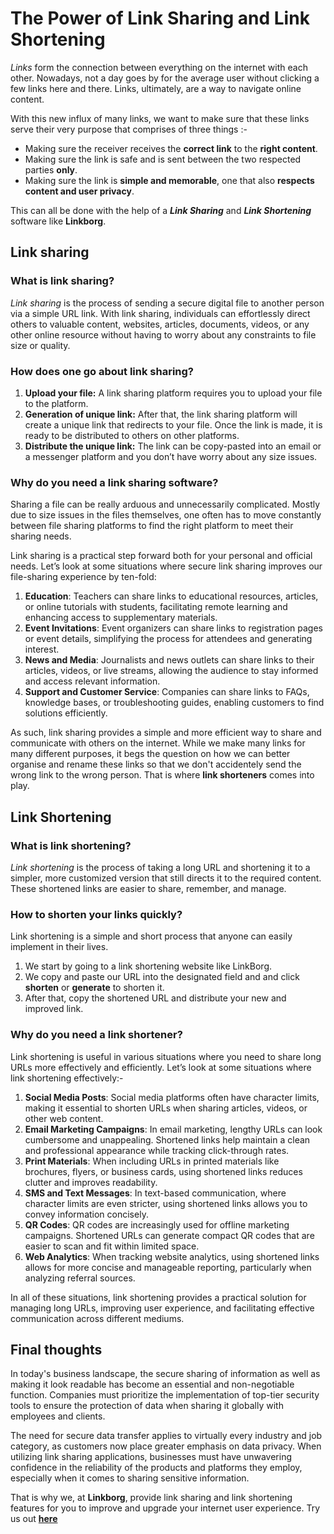 # The Power of Link Sharing and Link Shortening

*Links* form the connection between everything on the internet with each other. Nowadays, not a day goes by for the average user without clicking a few links here and there. Links, ultimately, are a way to navigate online content.

With this new influx of many links, we want to make sure that these links serve their very purpose that comprises of three things :-
- Making sure the receiver receives the **correct link** to the **right content**.
- Making sure the link is safe and is sent between the two respected parties **only**.
- Making sure the link is **simple and memorable**, one that also **respects content and user privacy**.

This can all be done with the help of a ***Link Sharing*** and ***Link Shortening*** software like **Linkborg**.

## Link sharing

### What is link sharing?

*Link sharing* is the process of sending a secure digital file to another person via a simple URL link. With link sharing, individuals can effortlessly direct others to valuable content, websites, articles, documents, videos, or any other online resource without having to worry about any constraints to file size or quality.

### How does one go about link sharing? 

1. **Upload your file:** A link sharing platform requires you to upload your file to the platform. 
2. **Generation of unique link:** After that, the link sharing platform will create a unique link that redirects to your file. Once the link is made, it is ready to be distributed to others on other platforms.
3. **Distribute the unique link:** The link can be copy-pasted into an email or a messenger platform and you don’t have worry about any size issues.

### Why do you need a link sharing software?

Sharing a file can be really arduous and unnecessarily complicated. Mostly due to size issues in the files themselves, one often has to move constantly between file sharing platforms to find the right platform to meet their sharing needs.

Link sharing is a practical step forward both for your personal and official needs. Let’s look at some situations where secure link sharing improves our file-sharing experience by ten-fold:

1. **Education**: Teachers can share links to educational resources, articles, or online tutorials with students, facilitating remote learning and enhancing access to supplementary materials.
2. **Event Invitations**: Event organizers can share links to registration pages or event details, simplifying the process for attendees and generating interest.
3. **News and Media**: Journalists and news outlets can share links to their articles, videos, or live streams, allowing the audience to stay informed and access relevant information.
4. **Support and Customer Service**: Companies can share links to FAQs, knowledge bases, or troubleshooting guides, enabling customers to find solutions efficiently.

As such, link sharing provides a simple and more efficient way to share and communicate with others on the internet. While we make many links for many different purposes, it begs the question on how we can better organise and rename these links so that we don't accidentely send the wrong link to the wrong person. That is where **link shorteners** comes into play.

## Link Shortening

### What is link shortening?

*Link shortening* is the process of taking a long URL and shortening it to a simpler, more customized version that still directs it to the required content. These shortened links are easier to share, remember, and manage.

### How to shorten your links quickly?

Link shortening is a simple and short process that anyone can easily implement in their lives.

1. We start by going to a link shortening website like LinkBorg.
2. We copy and paste our URL into the designated field and and click **shorten** or **generate** to shorten it.
3. After that, copy the shortened URL and distribute your new and improved link.

### Why do you need a link shortener?

Link shortening is useful in various situations where you need to share long URLs more effectively and efficiently. Let’s look at some situations where link shortening effectively:-

1. **Social Media Posts**: Social media platforms often have character limits, making it essential to shorten URLs when sharing articles, videos, or other web content.
2. **Email Marketing Campaigns**: In email marketing, lengthy URLs can look cumbersome and unappealing. Shortened links help maintain a clean and professional appearance while tracking click-through rates.
3. **Print Materials**: When including URLs in printed materials like brochures, flyers, or business cards, using shortened links reduces clutter and improves readability.
4. **SMS and Text Messages**: In text-based communication, where character limits are even stricter, using shortened links allows you to convey information concisely.
5. **QR Codes**: QR codes are increasingly used for offline marketing campaigns. Shortened URLs can generate compact QR codes that are easier to scan and fit within limited space.
6. **Web Analytics**: When tracking website analytics, using shortened links allows for more concise and manageable reporting, particularly when analyzing referral sources.

In all of these situations, link shortening provides a practical solution for managing long URLs, improving user experience, and facilitating effective communication across different mediums.

## Final thoughts

In today's business landscape, the secure sharing of information as well as making it look readable has become an essential and non-negotiable function. Companies must prioritize the implementation of top-tier security tools to ensure the protection of data when sharing it globally with employees and clients. 

The need for secure data transfer applies to virtually every industry and job category, as customers now place greater emphasis on data privacy. When utilizing link sharing applications, businesses must have unwavering confidence in the reliability of the products and platforms they employ, especially when it comes to sharing sensitive information.

That is why we, at **Linkborg**, provide link sharing and link shortening features for you to improve and upgrade your internet user experience. Try us out **[here](https://linkb.org)**

